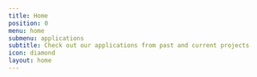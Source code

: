 ```yaml
---
title: Home
position: 0
menu: home
submenu: applications
subtitle: Check out our applications from past and current projects
icon: diamond
layout: home
---
```


